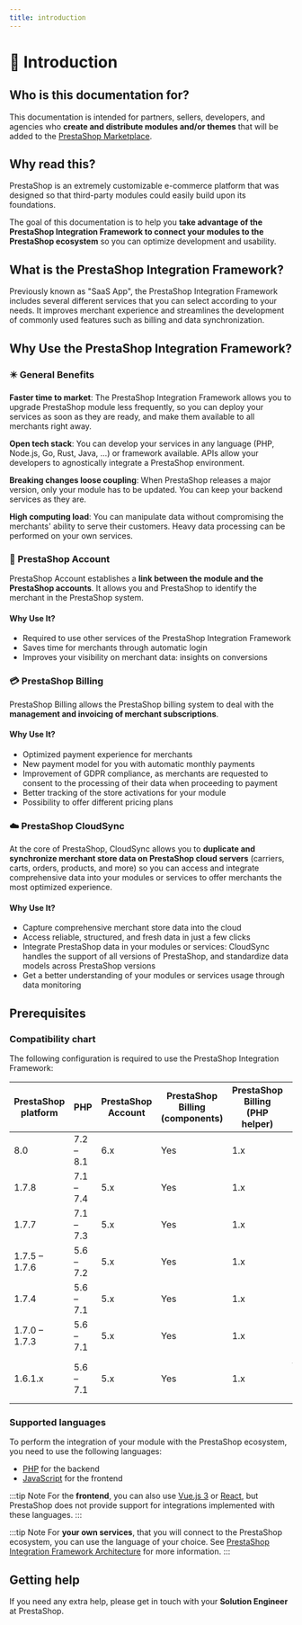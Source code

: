 ```yaml
---
title: introduction
---
```


# :rocket: Introduction

## Who is this documentation for?

This documentation is intended for partners, sellers, developers, and agencies who **create and distribute modules and/or themes** that will be added to the [PrestaShop Marketplace](https://addons.prestashop.com/en/).

## Why read this?

PrestaShop is an extremely customizable e-commerce platform that was designed so that third-party modules could easily build upon its foundations.

The goal of this documentation is to help you **take advantage of the PrestaShop Integration Framework to connect your modules to the PrestaShop ecosystem** so you can optimize development and usability.

## What is the PrestaShop Integration Framework?

Previously known as "SaaS App", the PrestaShop Integration Framework includes several different services that you can select according to your needs. It improves merchant experience and streamlines the development of commonly used features such as billing and data synchronization.

## Why Use the PrestaShop Integration Framework?

### :eight_pointed_black_star: General Benefits

**Faster time to market**: The PrestaShop Integration Framework allows you to upgrade PrestaShop module less frequently, so you can deploy your services as soon as they are ready, and make them available to all merchants right away.

**Open tech stack**: You can develop your services in any language (PHP, Node.js, Go, Rust, Java, ...) or framework available. APIs allow your developers to agnostically integrate a PrestaShop environment.

**Breaking changes loose coupling**: When PrestaShop releases a major version, only your module has to be updated. You can keep your backend services as they are.

**High computing load**: You can manipulate data without compromising the merchants' ability to serve their customers. Heavy data processing can be performed on your own services.

### :passport_control: PrestaShop Account

PrestaShop Account establishes a **link between the module and the PrestaShop accounts**. It allows you and PrestaShop to identify the merchant in the PrestaShop system.

#### Why Use It?
- Required to use other services of the PrestaShop Integration Framework
- Saves time for merchants through automatic login
- Improves your visibility on merchant data: insights on conversions

### :credit_card: PrestaShop Billing

PrestaShop Billing allows the PrestaShop billing system to deal with the **management and invoicing of merchant subscriptions**.

#### Why Use It?
- Optimized payment experience for merchants
- New payment model for you with automatic monthly payments
- Improvement of GDPR compliance, as merchants are requested to consent to the processing of their data when proceeding to payment
- Better tracking of the store activations for your module
- Possibility to offer different pricing plans

### :cloud: PrestaShop CloudSync

At the core of PrestaShop, CloudSync allows you to **duplicate and synchronize merchant store data on PrestaShop cloud servers** (carriers, carts, orders, products, and more) so you can access and integrate comprehensive data into your modules or services to offer merchants the most optimized experience.

#### Why Use It?
- Capture comprehensive merchant store data into the cloud
- Access reliable, structured, and fresh data in just a few clicks
- Integrate PrestaShop data in your modules or services: CloudSync handles the support of all versions of PrestaShop, and standardize data models across PrestaShop versions
- Get a better understanding of your modules or services usage through data monitoring

## Prerequisites

### Compatibility chart

The following configuration is required to use the PrestaShop Integration Framework:

| PrestaShop platform | PHP       | PrestaShop Account | PrestaShop Billing (components) | PrestaShop Billing (PHP helper) | PrestaShop CloudSync (EventBus)         |
|---------------------|-----------|--------------------|---------------------------------|---------------------------------|-----------------------------------------|
| 8.0                 | 7.2 – 8.1 | 6.x                | Yes                             | 1.x                             | 2.0.x - PHP 7.1+                        |
| 1.7.8               | 7.1 – 7.4 | 5.x                | Yes                             | 1.x                             | 2.0.x - PHP 7.1+                        |
| 1.7.7               | 7.1 – 7.3 | 5.x                | Yes                             | 1.x                             | 2.0.x - PHP 7.1+                        |
| 1.7.5 – 1.7.6       | 5.6 – 7.2 | 5.x                | Yes                             | 1.x                             | 2.0.x - PHP 7.1+                        |
| 1.7.4               | 5.6 – 7.1 | 5.x                | Yes                             | 1.x                             | 2.0.x - PHP 7.1+                        |
| 1.7.0 – 1.7.3       | 5.6 – 7.1 | 5.x                | Yes                             | 1.x                             | 2.0.x - PHP 7.1+                        |
| 1.6.1.x             | 5.6 – 7.1 | 5.x                | Yes                             | 1.x                             | 4.0.x - PHP 7.1+ (PrestaShop 1.6.1.11+) |

### Supported languages

To perform the integration of your module with the PrestaShop ecosystem, you need to use the following languages:

- [PHP](https://www.php.net/) for the backend
- [JavaScript](https://developer.mozilla.org/en-US/docs/Web/JavaScript) for the frontend

:::tip Note
For the **frontend**, you can also use [Vue.js 3](https://vuejs.org/) or [React](https://fr.reactjs.org/), but PrestaShop does not provide support for integrations implemented with these languages.
:::

:::tip Note
For **your own services**, that you will connect to the PrestaShop ecosystem, you can use the language of your choice. See [PrestaShop Integration Framework Architecture](../1-how-it-works/README.md#prestashop-integration-framework-architecture) for more information.
:::

## Getting help

If you need any extra help, please get in touch with your **Solution Engineer** at PrestaShop.

